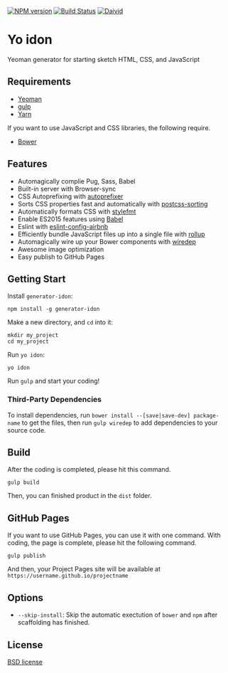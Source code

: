 [![NPM version](https://badge.fury.io/js/generator-idon.svg)](http://badge.fury.io/js/generator-idon)
[![Build Status](https://travis-ci.org/shgtkshruch/generator-idon.svg?branch=master)](https://travis-ci.org/shgtkshruch/generator-idon)
[![Daivid](https://david-dm.org/shgtkshruch/generator-idon.png)](https://david-dm.org/shgtkshruch/generator-idon)

# Yo idon

Yeoman generator for starting sketch HTML, CSS, and JavaScript

## Requirements

- [Yeoman](http://yeoman.io/)
- [gulp](http://gulpjs.com/)
- [Yarn](https://yarnpkg.com/en/)

If you want to use JavaScript and CSS libraries, the following require.

- [Bower](http://bower.io/)

## Features

- Automagically complie Pug, Sass, Babel
- Built-in server with Browser-sync
- CSS Autoprefixing with [autoprefixer](https://github.com/postcss/autoprefixer)
- Sorts CSS properties fast and automatically with [postcss-sorting](https://github.com/hudochenkov/postcss-sorting)
- Automatically formats CSS with [stylefmt](https://github.com/morishitter/stylefmt)
- Enable ES2015 features using [Babel](https://babeljs.io/)
- Eslint with [eslint-config-airbnb](https://github.com/airbnb/javascript)
- Efficiently bundle JavaScript files up into a single file with [rollup](http://rollupjs.org/)
- Automagically wire up your Bower components with [wiredep](https://github.com/taptapship/wiredep)
- Awesome image optimization
- Easy publish to GitHub Pages

## Getting Start

Install `generator-idon`:

    npm install -g generator-idon

Make a new directory, and `cd` into it:

    mkdir my_project
    cd my_project

Run `yo idon`:

    yo idon

Run `gulp` and start your coding!

### Third-Party Dependencies
To install dependencies, run `bower install --[save|save-dev] package-name` to get the files, then run `gulp wiredep` to add dependencies to your source code.

## Build

After the coding is completed, please hit this command.

    gulp build

Then, you can finished product in the `dist` folder.

## GitHub Pages

If you want to use GitHub Pages, you can use it with one command.
With coding, the page is complete, please hit the following command.

    gulp publish

And then, your Project Pages site will be available at `https://username.github.io/projectname`

## Options

- `--skip-install`: Skip the automatic exectution of `bower` and `npm` after scaffolding has finished.

## License

[BSD license](http://opensource.org/licenses/bsd-license.php)
